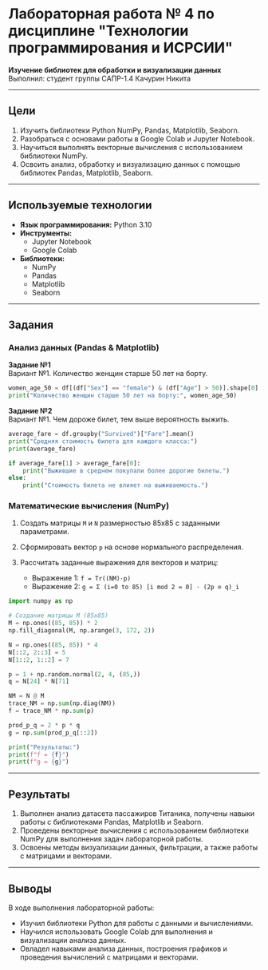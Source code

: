 # Лабораторная работа № 4 по дисциплине "Технологии программирования и ИСРСИИ"

**Изучение библиотек для обработки и визуализации данных**  
Выполнил: студент группы САПР-1.4 Качурин Никита

---

## Цели

1. Изучить библиотеки Python NumPy, Pandas, Matplotlib, Seaborn.
2. Разобраться с основами работы в Google Colab и Jupyter Notebook.
3. Научиться выполнять векторные вычисления с использованием библиотеки NumPy.
4. Освоить анализ, обработку и визуализацию данных с помощью библиотек Pandas, Matplotlib, Seaborn.

---

## Используемые технологии

- **Язык программирования:** Python 3.10
- **Инструменты:**
  - Jupyter Notebook
  - Google Colab
- **Библиотеки:**
  - NumPy
  - Pandas
  - Matplotlib
  - Seaborn

---

## Задания

### Анализ данных (Pandas & Matplotlib)

**Задание №1**  
Вариант №1. Количество женщин старше 50 лет на борту.

```python
women_age_50 = df[(df["Sex"] == "female") & (df["Age"] > 50)].shape[0]
print("Количество женщин старше 50 лет на борту:", women_age_50)
```

**Задание №2**  
Вариант №1. Чем дороже билет, тем выше вероятность выжить.

```python
average_fare = df.groupby("Survived")["Fare"].mean()
print("Средняя стоимость билета для каждого класса:")
print(average_fare)

if average_fare[1] > average_fare[0]:
    print("Выжившие в среднем покупали более дорогие билеты.")
else:
    print("Стоимость билета не влияет на выживаемость.")
```

### Математические вычисления (NumPy)

1. Создать матрицы `M` и `N` размерностью 85x85 с заданными параметрами.
2. Сформировать вектор `p` на основе нормального распределения.
3. Рассчитать заданные выражения для векторов и матриц:

   - Выражение 1: `f = Tr((NM)·p)`
   - Выражение 2: `g = Σ (i=0 to 85) [i mod 2 = 0] · (2p ⊙ q)_i`

```python
import numpy as np

# Создание матрицы M (85x85)
M = np.ones((85, 85)) * 2
np.fill_diagonal(M, np.arange(3, 172, 2))

N = np.ones((85, 85)) * 4
N[::2, 2::3] = 5
N[1::2, 1::2] = 7

p = 1 + np.random.normal(2, 4, (85,))
q = N[24] * N[71]

NM = N @ M
trace_NM = np.sum(np.diag(NM))
f = trace_NM * np.sum(p)

prod_p_q = 2 * p * q
g = np.sum(prod_p_q[::2])

print("Результаты:")
print(f"f = {f}")
print(f"g = {g}")
```

---

## Результаты

1. Выполнен анализ датасета пассажиров Титаника, получены навыки работы с библиотеками Pandas, Matplotlib и Seaborn.
2. Проведены векторные вычисления с использованием библиотеки NumPy для выполнения задач лабораторной работы.
3. Освоены методы визуализации данных, фильтрации, а также работы с матрицами и векторами.

---

## Выводы

В ходе выполнения лабораторной работы:
- Изучил библиотеки Python для работы с данными и вычислениями.
- Научился использовать Google Colab для выполнения и визуализации анализа данных.
- Овладел навыками анализа данных, построения графиков и проведения вычислений с матрицами и векторами.
